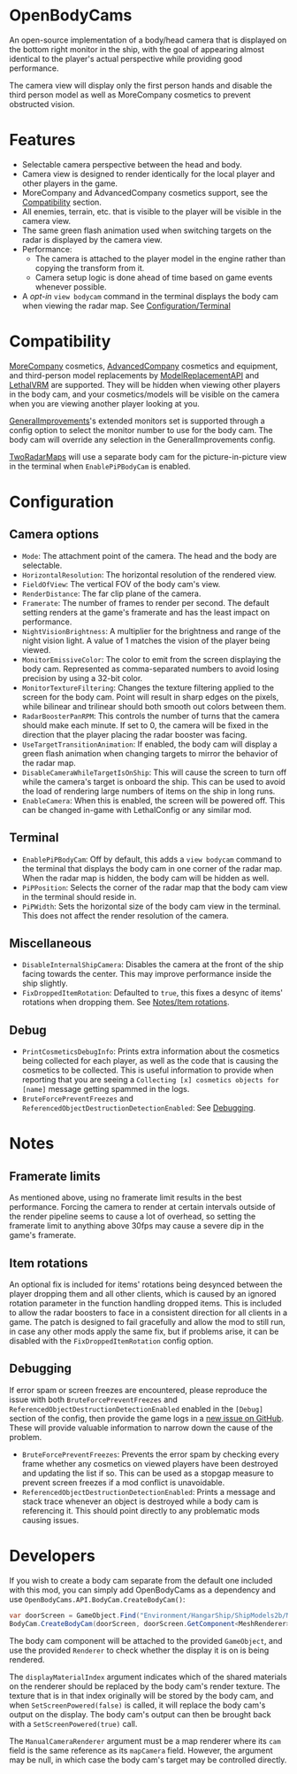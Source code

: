 # OpenBodyCams
An open-source implementation of a body/head camera that is displayed on the bottom right monitor in the ship, with the goal of appearing almost identical to the player's actual perspective while providing good performance.

The camera view will display only the first person hands and disable the third person model as well as MoreCompany cosmetics to prevent obstructed vision.

# Features
- Selectable camera perspective between the head and body.
- Camera view is designed to render identically for the local player and other players in the game.
- MoreCompany and AdvancedCompany cosmetics support, see the [Compatibility](#compatibility) section.
- All enemies, terrain, etc. that is visible to the player will be visible in the camera view.
- The same green flash animation used when switching targets on the radar is displayed by the camera view.
- Performance:
  - The camera is attached to the player model in the engine rather than copying the transform from it.
  - Camera setup logic is done ahead of time based on game events whenever possible.
- A _opt-in_ `view bodycam` command in the terminal displays the body cam when viewing the radar map. See [Configuration/Terminal](#terminal)

# Compatibility
[MoreCompany](https://thunderstore.io/c/lethal-company/p/notnotnotswipez/MoreCompany/) cosmetics, [AdvancedCompany](https://thunderstore.io/c/lethal-company/p/PotatoePet/AdvancedCompany/) cosmetics and equipment, and third-person model replacements by [ModelReplacementAPI](https://thunderstore.io/c/lethal-company/p/BunyaPineTree/ModelReplacementAPI/) and [LethalVRM](https://thunderstore.io/c/lethal-company/p/Ooseykins/LethalVRM/) are supported. They will be hidden when viewing other players in the body cam, and your cosmetics/models will be visible on the camera when you are viewing another player looking at you.

[GeneralImprovements](https://thunderstore.io/c/lethal-company/p/ShaosilGaming/GeneralImprovements/)'s extended monitors set is supported through a config option to select the monitor number to use for the body cam. The body cam will override any selection in the GeneralImprovements config.

[TwoRadarMaps](https://thunderstore.io/c/lethal-company/p/Zaggy1024/TwoRadarMaps/) will use a separate body cam for the picture-in-picture view in the terminal when `EnablePiPBodyCam` is enabled.

# Configuration

## Camera options
- `Mode`: The attachment point of the camera. The head and the body are selectable.
- `HorizontalResolution`: The horizontal resolution of the rendered view.
- `FieldOfView`: The vertical FOV of the body cam's view.
- `RenderDistance`: The far clip plane of the camera.
- `Framerate`: The number of frames to render per second. The default setting renders at the game's framerate and has the least impact on performance.
- `NightVisionBrightness`: A multiplier for the brightness and range of the night vision light. A value of 1 matches the vision of the player being viewed.
- `MonitorEmissiveColor`: The color to emit from the screen displaying the body cam. Represented as comma-separated numbers to avoid losing precision by using a 32-bit color.
- `MonitorTextureFiltering`: Changes the texture filtering applied to the screen for the body cam. Point will result in sharp edges on the pixels, while bilinear and trilinear should both smooth out colors between them.
- `RadarBoosterPanRPM`: This controls the number of turns that the camera should make each minute. If set to 0, the camera will be fixed in the direction that the player placing the radar booster was facing.
- `UseTargetTransitionAnimation`: If enabled, the body cam will display a green flash animation when changing targets to mirror the behavior of the radar map.
- `DisableCameraWhileTargetIsOnShip`: This will cause the screen to turn off while the camera's target is onboard the ship. This can be used to avoid the load of rendering large numbers of items on the ship in long runs.
- `EnableCamera`: When this is enabled, the screen will be powered off. This can be changed in-game with LethalConfig or any similar mod.

## Terminal
- `EnablePiPBodyCam`: Off by default, this adds a `view bodycam` command to the terminal that displays the body cam in one corner of the radar map. When the radar map is hidden, the body cam will be hidden as well.
- `PiPPosition`: Selects the corner of the radar map that the body cam view in the terminal should reside in.
- `PiPWidth`: Sets the horizontal size of the body cam view in the terminal. This does not affect the render resolution of the camera.

## Miscellaneous
- `DisableInternalShipCamera`: Disables the camera at the front of the ship facing towards the center. This may improve performance inside the ship slightly.
- `FixDroppedItemRotation`: Defaulted to `true`, this fixes a desync of items' rotations when dropping them. See [Notes/Item rotations](#item-rotations).

## Debug
- `PrintCosmeticsDebugInfo`: Prints extra information about the cosmetics being collected for each player, as well as the code that is causing the cosmetics to be collected. This is useful information to provide when reporting that you are seeing a `Collecting [x] cosmetics objects for [name]` message getting spammed in the logs.
- `BruteForcePreventFreezes` and `ReferencedObjectDestructionDetectionEnabled`: See [Debugging](#debugging).

# Notes

## Framerate limits
As mentioned above, using no framerate limit results in the best performance. Forcing the camera to render at certain intervals outside of the render pipeline seems to cause a lot of overhead, so setting the framerate limit to anything above 30fps may cause a severe dip in the game's framerate.

## Item rotations
An optional fix is included for items' rotations being desynced between the player dropping them and all other clients, which is caused by an ignored rotation parameter in the function handling dropped items. This is included to allow the radar boosters to face in a consistent direction for all clients in a game. The patch is designed to fail gracefully and allow the mod to still run, in case any other mods apply the same fix, but if problems arise, it can be disabled with the `FixDroppedItemRotation` config option.

## Debugging
If error spam or screen freezes are encountered, please reproduce the issue with both `BruteForcePreventFreezes` and `ReferencedObjectDestructionDetectionEnabled` enabled in the `[Debug]` section of the config, then provide the game logs in a [new issue on GitHub](https://github.com/Zaggy1024/LC_OpenBodyCams/issues/new). These will provide valuable information to narrow down the cause of the problem.

- `BruteForcePreventFreezes`: Prevents the error spam by checking every frame whether any cosmetics on viewed players have been destroyed and updating the list if so. This can be used as a stopgap measure to prevent screen freezes if a mod conflict is unavoidable.
- `ReferencedObjectDestructionDetectionEnabled`: Prints a message and stack trace whenever an object is destroyed while a body cam is referencing it. This should point directly to any problematic mods causing issues.

# Developers
If you wish to create a body cam separate from the default one included with this mod, you can simply add OpenBodyCams as a dependency and use `OpenBodyCams.API.BodyCam.CreateBodyCam()`:

```cs
var doorScreen = GameObject.Find("Environment/HangarShip/ShipModels2b/MonitorWall/SingleScreen");
BodyCam.CreateBodyCam(doorScreen, doorScreen.GetComponent<MeshRenderer>(), 1, StartOfRound.Instance.mapScreen);
```

The body cam component will be attached to the provided `GameObject`, and use the provided `Renderer` to check whether the display it is on is being rendered.

The `displayMaterialIndex` argument indicates which of the shared materials on the renderer should be replaced by the body cam's render texture. The texture that is in that index originally will be stored by the body cam, and when `SetScreenPowered(false)` is called, it will replace the body cam's output on the display. The body cam's output can then be brought back with a `SetScreenPowered(true)` call.

The `ManualCameraRenderer` argument must be a map renderer where its `cam` field is the same reference as its `mapCamera` field. However, the argument may be null, in which case the body cam's target may be controlled directly.
